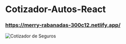 # Cotizador-Autos-React

### https://merry-rabanadas-300c12.netlify.app/

![Cotizador de Seguros](https://user-images.githubusercontent.com/63264620/227265022-8de012b2-5dce-4f26-b0a6-fd85d3c62e60.png)
